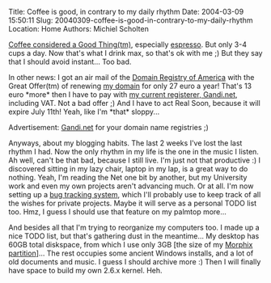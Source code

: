 Title: Coffee is good, in contrary to my daily rhythm
Date: 2004-03-09 15:50:11
Slug: 20040309-coffee-is-good-in-contrary-to-my-daily-rhythm
Location: Home
Authors: Michiel Scholten

<p><a href="http://slashdot.org/article.pl?sid=04/03/08/1440218">Coffee considered a Good Thing(tm)</a>, especially <a href="http://news.bbc.co.uk/1/hi/world/europe/3540729.stm">espresso</a>. But only 3-4 cups a day. Now that's what I drink max, so that's ok with me ;) But they say that I should avoid instant... Too bad.</p>
<p>In other news: I got an air mail of the <a href="http://www.droa.com/">Domain Registry of America</a> with the Great Offer(tm) of renewing <a href="http://aquariusoft.org/">my domain</a> for only 27 euro a year! That's 13 euro *more* then I have to pay with <a href="http://gandi.net/">my current registerer, Gandi.net</a>, including VAT. Not a bad offer ;) And I have to act Real Soon, because it will expire July 11th! Yeah, like I'm *that* sloppy...</p>
<p>Advertisement: <a href="http://gandi.net/">Gandi.net</a> for your domain name registries ;)</p>
<p>Anyways, about my blogging habits. The last 2 weeks I've lost the last rhythm I had. Now the only rhythm in my life is the one in the music I listen. Ah well, can't be that bad, because I still live. I'm just not that productive :) I discovered sitting in my lazy chair, laptop in my lap, is a great way to do nothing. Yeah, I'm reading the Net one bit by another, but my University work and even my own projects aren't advancing much. Or at all. I'm now setting up a <a href="http://www.mantisbt.org/">bug tracking system</a>, which I'll probably use to keep track of all the wishes for private projects. Maybe it will serve as a personal TODO list too. Hmz, I guess I should use that feature on my palmtop more...</p>
<p>And besides all that I'm trying to reorganize my computers too. I made up a nice TODO list, but that's gathering dust in the meantime... My desktop has 60GB total diskspace, from which I use only 3GB [the size of my <a href="http//morphix.org/">Morphix partition</a>]... The rest occupies some ancient Windows installs, and a lot of old documents and music. I guess I should archive more :) Then I will finally have space to build my own 2.6.x kernel. Heh.</p>
